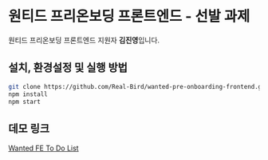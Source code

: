 # 원티드 프리온보딩 프론트엔드 - 선발 과제

원티드 프리온보딩 프론트엔드 지원자 **김진영**입니다.

## 설치, 환경설정 및 실행 방법

```bash
git clone https://github.com/Real-Bird/wanted-pre-onboarding-frontend.git
npm install
npm start
```

## 데모 링크

[Wanted FE To Do List](https://wtd-fe-rb.netlify.app/)
